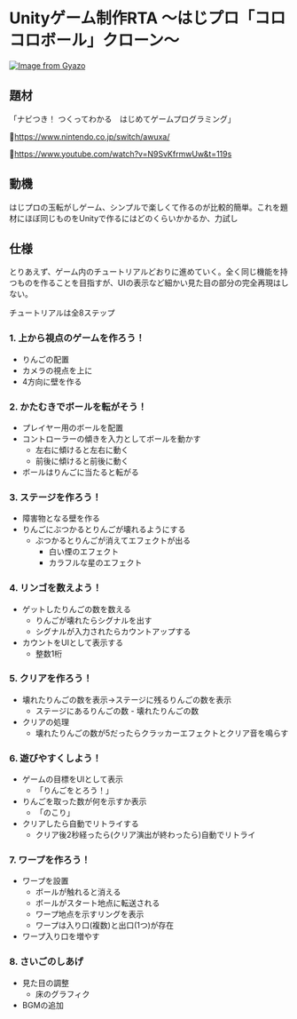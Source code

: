 # Unityゲーム制作RTA 〜はじプロ「コロコロボール」クローン〜

[![Image from Gyazo](https://i.gyazo.com/d3a2489cf39bb791666d88fb31f93dd9.gif)](https://gyazo.com/d3a2489cf39bb791666d88fb31f93dd9)

## 題材
「ナビつき！ つくってわかる　はじめてゲームプログラミング」

🔗https://www.nintendo.co.jp/switch/awuxa/


🔗https://www.youtube.com/watch?v=N9SvKfrmwUw&t=119s

## 動機

はじプロの玉転がしゲーム、シンプルで楽しくて作るのが比較的簡単。これを題材にほぼ同じものをUnityで作るにはどのくらいかかるか、力試し



## 仕様

とりあえず、ゲーム内のチュートリアルどおりに進めていく。全く同じ機能を持つものを作ることを目指すが、UIの表示など細かい見た目の部分の完全再現はしない。

チュートリアルは全8ステップ

### 1. 上から視点のゲームを作ろう！

- りんごの配置
- カメラの視点を上に
- 4方向に壁を作る



### 2. かたむきでボールを転がそう！

- プレイヤー用のボールを配置
- コントローラーの傾きを入力としてボールを動かす
  - 左右に傾けると左右に動く
  - 前後に傾けると前後に動く
- ボールはりんごに当たると転がる



### 3. ステージを作ろう！

- 障害物となる壁を作る
- りんごにぶつかるとりんごが壊れるようにする
  - ぶつかるとりんごが消えてエフェクトが出る
    - 白い煙のエフェクト
    - カラフルな星のエフェクト



### 4. リンゴを数えよう！

- ゲットしたりんごの数を数える
  - りんごが壊れたらシグナルを出す
  - シグナルが入力されたらカウントアップする
- カウントをUIとして表示する
  - 整数1桁



### 5. クリアを作ろう！

- 壊れたりんごの数を表示→ステージに残るりんごの数を表示
  - ステージにあるりんごの数 - 壊れたりんごの数
- クリアの処理
  - 壊れたりんごの数が5だったらクラッカーエフェクトとクリア音を鳴らす



### 6. 遊びやすくしよう！

- ゲームの目標をUIとして表示
  - 「りんごをとろう！」
- りんごを取った数が何を示すか表示
  - 「のこり」
- クリアしたら自動でリトライする
  - クリア後2秒経ったら(クリア演出が終わったら)自動でリトライ



### 7. ワープを作ろう！

- ワープを設置
  - ボールが触れると消える
  - ボールがスタート地点に転送される
  - ワープ地点を示すリングを表示
  - ワープは入り口(複数)と出口(1つ)が存在
- ワープ入り口を増やす



### 8. さいごのしあげ

- 見た目の調整
  - 床のグラフィク
- BGMの追加
